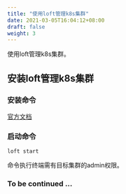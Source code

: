 ```yaml
---
title: "使用loft管理k8s集群"
date: 2021-03-05T16:04:12+08:00
draft: false
weight: 3
---
```


使用loft管理k8s集群。

<!--more-->

## 安装loft管理k8s集群

### 安装命令

[官方文档](https://loft.sh/docs/quickstart)

### 启动命令

```shell
loft start
```

命令执行终端需有目标集群的admin权限。

### To be continued ...
